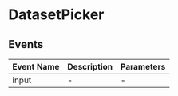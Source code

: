 # DatasetPicker

## Events

<!-- @vuese:DatasetPicker:events:start -->
|Event Name|Description|Parameters|
|---|---|---|
|input|-|-|

<!-- @vuese:DatasetPicker:events:end -->


